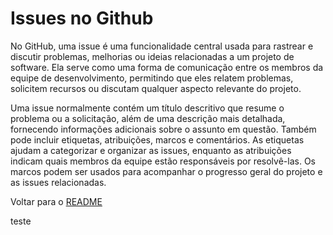 # Issues no Github

No GitHub, uma issue é uma funcionalidade central usada para rastrear e discutir problemas, melhorias ou ideias relacionadas a um projeto de software. Ela serve como uma forma de comunicação entre os membros da equipe de desenvolvimento, permitindo que eles relatem problemas, solicitem recursos ou discutam qualquer aspecto relevante do projeto.

Uma issue normalmente contém um título descritivo que resume o problema ou a solicitação, além de uma descrição mais detalhada, fornecendo informações adicionais sobre o assunto em questão. Também pode incluir etiquetas, atribuições, marcos e comentários. As etiquetas ajudam a categorizar e organizar as issues, enquanto as atribuições indicam quais membros da equipe estão responsáveis por resolvê-las. Os marcos podem ser usados para acompanhar o progresso geral do projeto e as issues relacionadas.

Voltar para o [README](/README.md)

teste
